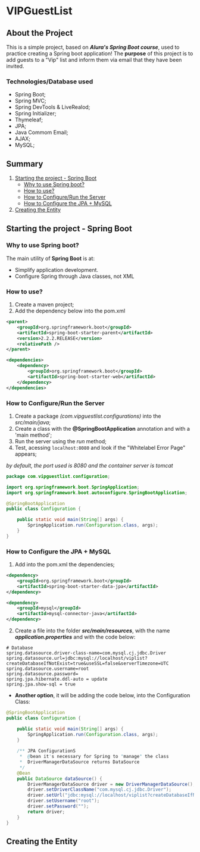 # VIPGuestList

## About the Project

This is a simple project, based on **_Alura's Spring Boot course_**, used to practice creating a Spring boot application!
The **purpose** of this project is to add guests to a "Vip" list and inform them via email that they have been invited.
### Technologies/Database used
* Spring Boot;
* Spring MVC;
* Spring DevTools &amp; LiveRealod;
* Spring Initializer;
*  Thymeleaf;
* JPA;
* Java Commom Email; 
* AJAX;
* MySQL;

## Summary
1. [Starting the project - Spring Boot](#boot)
	* [Why to use Spring boot?](#why)
	* [How to use?](#howto)
	* [How to Configure/Run the Server](#configureserver)
	* [How to Configure the JPA + MySQL](#configurejpa)
2. [Creating the Entity](#entity)
 

## <a name="boot"></a>Starting the project - Spring Boot
###  <a name="why"></a>Why to use Spring boot? 
The main utility of **Spring Boot** is at:
* Simplify application development.
* Configure Spring through Java classes, not XML

###  <a name="howto"></a>How to use? 
1. Create a maven project;
2. Add the dependency below into the pom.xml
```xml
<parent>
	<groupId>org.springframework.boot</groupId>
	<artifactId>spring-boot-starter-parent</artifactId>
	<version>2.2.2.RELEASE</version>
	<relativePath />
</parent>

<dependencies>
	<dependency>
		<groupId>org.springframework.boot</groupId>
		<artifactId>spring-boot-starter-web</artifactId>
	</dependency>
</dependencies>
```

### <a name="configureserver"></a>How to Configure/Run the Server

1. Create a package _(com.vipguestlist.configurations)_ into the _src/main/java_;
2. Create a class with the **@SpringBootApplication** annotation and with a 'main method';
3. Run the server using the _run_ method;
4. Test, acessing `localhost:8080` and look if the "Whitelabel Error Page" appears;

_by default, the port used is 8080 and the container server is tomcat_
```java
package com.vipguestlist.configuration;

import org.springframework.boot.SpringApplication;
import org.springframework.boot.autoconfigure.SpringBootApplication;

@SpringBootApplication
public class Configuration {

	public static void main(String[] args) {
		SpringApplication.run(Configuration.class, args);
	}
}
```
### <a name="configurejpa"></a>How to Configure the JPA + MySQL
1. Add into the pom.xml the dependencies;
```xml
<dependency>
	<groupId>org.springframework.boot</groupId>
	<artifactId>spring-boot-starter-data-jpa</artifactId>
</dependency>

<dependency>
	<groupId>mysql</groupId>
	<artifactId>mysql-connector-java</artifactId>
</dependency>
```
2. Create a file into the folder **_src/main/resources_**, with the name **_application.properties_** and with the code below:
```
# Database
spring.datasource.driver-class-name=com.mysql.cj.jdbc.Driver
spring.datasource.url=jdbc:mysql://localhost/viplist?createDatabaseIfNotExist=true&useSSL=false&serverTimezone=UTC
spring.datasource.username=root
spring.datasource.password=
spring.jpa.hibernate.ddl-auto = update
spring.jpa.show-sql = true
```
* **Another option**, it will be adding the code below, into the Configuration Class:
```java
@SpringBootApplication
public class Configuration {

	public static void main(String[] args) {
		SpringApplication.run(Configuration.class, args);
	}
	
	/** JPA ConfigurationS
	 *  @bean it's necessary for Spring to "manage" the class
	 *  DriverManagerDataSource returns DataSource
	 */
	@Bean
	public DataSource dataSource() {
		DriverManagerDataSource driver = new DriverManagerDataSource();
		driver.setDriverClassName("com.mysql.cj.jdbc.Driver");
		driver.setUrl("jdbc:mysql://localhost/viplist?createDatabaseIfNotExist=true&useSSL=false&serverTimezone=UTC");
		driver.setUsername("root");
		driver.setPassword("");
		return driver;
	}
}
```
## <a name="entity"></a>Creating the Entity
